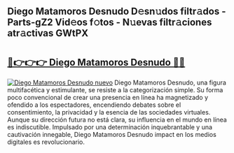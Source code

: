 ## Diego Matamoros Desnudo D𝚎sn𝚞dos filtr𝚊dos - Parts-gZ2 Vid𝚎os f𝚘tos - N𝚞evas filtr𝚊ciones atr𝚊ctivas GWtPX

# <h2><a href="http://mb0o7b7.tromn.icu/?c=Diego+Matamoros+Desnudo">🔗👉👉👉 Diego Matamoros Desnudo 🔗🔗</a></h2>

[![Diego Matamoros Desnudo nuevo](https://i.imgur.com/pEAQMta.gif)](http://mb0o7b7.tromn.icu/?c=Diego+Matamoros+Desnudo)
Diego Matamoros Desnudo, una figura multifacética y estimulante, se resiste a la categorización simple. Su forma poco convencional de crear una presencia en línea ha magnetizado y ofendido a los espectadores, encendiendo debates sobre el consentimiento, la privacidad y la esencia de las sociedades virtuales. Aunque su dirección futura no está clara, su influencia en el mundo en línea es indiscutible. Impulsado por una determinación inquebrantable y una cautivación innegable, Diego Matamoros Desnudo impact en los medios digitales es revolucionario.
